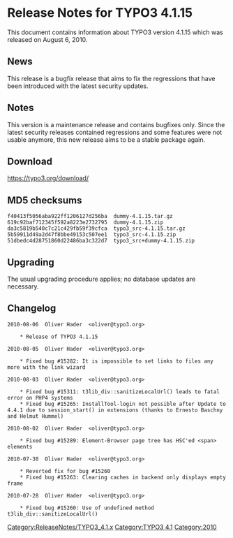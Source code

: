 Release Notes for TYPO3 4.1.15
==============================

This document contains information about TYPO3 version 4.1.15 which was
released on August 6, 2010.

News
----

This release is a bugfix release that aims to fix the regressions that
have been introduced with the latest security updates.

Notes
-----

This version is a maintenance release and contains bugfixes only. Since
the latest security releases contained regressions and some features
were not usable anymore, this new release aims to be a stable package
again.

Download
--------

<https://typo3.org/download/>

MD5 checksums
-------------

    f40413f5056aba922ff1206127d256ba  dummy-4.1.15.tar.gz
    619c92baf712345f592a8223e2732795  dummy-4.1.15.zip
    da3c5819b540c7c21c429fb59f39cfca  typo3_src-4.1.15.tar.gz
    5b59911d49a2d47f8bbe49153c507ee1  typo3_src-4.1.15.zip
    51dbedc4d28751860d22486ba3c322d7  typo3_src+dummy-4.1.15.zip

Upgrading
---------

The usual upgrading procedure applies; no database updates are
necessary.

Changelog
---------

    2010-08-06  Oliver Hader  <oliver@typo3.org>

        * Release of TYPO3 4.1.15

    2010-08-05  Oliver Hader  <oliver@typo3.org>

        * Fixed bug #15282: It is impossible to set links to files any more with the link wizard

    2010-08-03  Oliver Hader  <oliver@typo3.org>

        * Fixed bug #15311: t3lib_div::sanitizeLocalUrl() leads to fatal error on PHP4 systems
        * Fixed bug #15265: InstallTool-login not possible after Update to 4.4.1 due to session_start() in extensions (thanks to Ernesto Baschny and Helmut Hummel)

    2010-08-02  Oliver Hader  <oliver@typo3.org>

        * Fixed bug #15289: Element-Browser page tree has HSC'ed <span> elements

    2010-07-30  Oliver Hader  <oliver@typo3.org>

        * Reverted fix for bug #15260
        * Fixed bug #15263: Clearing caches in backend only displays empty frame

    2010-07-28  Oliver Hader  <oliver@typo3.org>

        * Fixed bug #15260: Use of undefined method t3lib_div::sanitizeLocalUrl()

<Category:ReleaseNotes/TYPO3_4.1.x> [Category:TYPO3
4.1](Category:TYPO3_4.1 "wikilink") <Category:2010>

